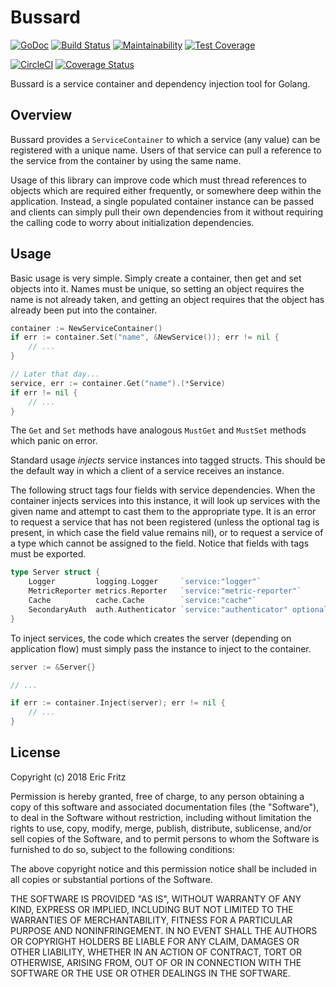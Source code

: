 # Bussard

[![GoDoc](https://godoc.org/github.com/go-nacelle/service?status.svg)](https://godoc.org/github.com/go-nacelle/service)
[![Build Status](https://secure.travis-ci.org/go-nacelle/service.png)](http://travis-ci.org/go-nacelle/service)
[![Maintainability](https://api.codeclimate.com/v1/badges/5f7ceba80716e77fe9fe/maintainability)](https://codeclimate.com/github/go-nacelle/service/maintainability)
[![Test Coverage](https://api.codeclimate.com/v1/badges/5f7ceba80716e77fe9fe/test_coverage)](https://codeclimate.com/github/go-nacelle/service/test_coverage)

[![CircleCI](https://circleci.com/gh/go-nacelle/service.svg?style=svg)](https://circleci.com/gh/go-nacelle/service)
[![Coverage Status](https://coveralls.io/repos/github/go-nacelle/service/badge.svg?branch=master)](https://coveralls.io/github/go-nacelle/service?branch=master)

Bussard is a service container and dependency injection tool for Golang.

## Overview

Bussard provides a `ServiceContainer` to which a service (any value) can
be registered with a unique name. Users of that service can pull a reference
to the service from the container by using the same name.

Usage of this library can improve code which must thread references to objects
which are required either frequently, or somewhere deep within the application.
Instead, a single populated container instance can be passed and clients can
simply pull their own dependencies from it without requiring the calling code
to worry about initialization dependencies.

## Usage

Basic usage is very simple. Simply create a container, then get and set objects
into it. Names must be unique, so setting an object requires the name is not
already taken, and getting an object requires that the object has already been
put into the container.

```go
container := NewServiceContainer()
if err := container.Set("name", &NewService()); err != nil {
    // ...
}

// Later that day...
service, err := container.Get("name").(*Service)
if err != nil {
    // ...
}
```

The `Get` and `Set` methods have analogous `MustGet` and `MustSet` methods
which panic on error.

Standard usage *injects* service instances into tagged structs. This should
be the default way in which a client of a service receives an instance.

The following struct tags four fields with service dependencies. When the
container injects services into this instance, it will look up services with
the given name and attempt to cast them to the appropriate type. It is an error
to request a service that has not been registered (unless the optional tag is
present, in which case the field value remains nil), or to request a service
of a type which cannot be assigned to the field. Notice that fields with tags
must be exported.

```go
type Server struct {
    Logger         logging.Logger     `service:"logger"`
    MetricReporter metrics.Reporter   `service:"metric-reporter"`
    Cache          cache.Cache        `service:"cache"`
    SecondaryAuth  auth.Authenticator `service:"authenticator" optional:"true"`
}
```

To inject services, the code which creates the server (depending on application
flow) must simply pass the instance to inject to the container.

```go
server := &Server{}

// ...

if err := container.Inject(server); err != nil {
    // ...
}
```

## License

Copyright (c) 2018 Eric Fritz

Permission is hereby granted, free of charge, to any person obtaining a copy
of this software and associated documentation files (the "Software"), to deal
in the Software without restriction, including without limitation the rights
to use, copy, modify, merge, publish, distribute, sublicense, and/or sell
copies of the Software, and to permit persons to whom the Software is
furnished to do so, subject to the following conditions:

The above copyright notice and this permission notice shall be included in
all copies or substantial portions of the Software.

THE SOFTWARE IS PROVIDED "AS IS", WITHOUT WARRANTY OF ANY KIND, EXPRESS OR
IMPLIED, INCLUDING BUT NOT LIMITED TO THE WARRANTIES OF MERCHANTABILITY,
FITNESS FOR A PARTICULAR PURPOSE AND NONINFRINGEMENT. IN NO EVENT SHALL THE
AUTHORS OR COPYRIGHT HOLDERS BE LIABLE FOR ANY CLAIM, DAMAGES OR OTHER
LIABILITY, WHETHER IN AN ACTION OF CONTRACT, TORT OR OTHERWISE, ARISING FROM,
OUT OF OR IN CONNECTION WITH THE SOFTWARE OR THE USE OR OTHER DEALINGS IN
THE SOFTWARE.
